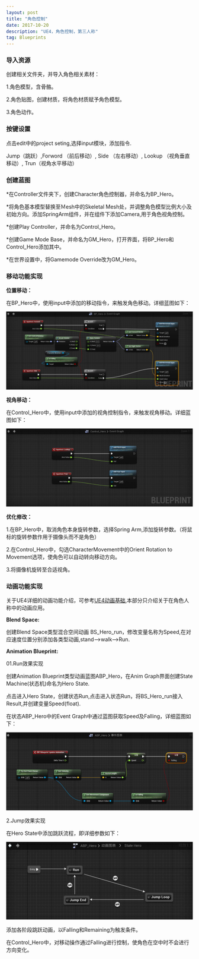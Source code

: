 ```yaml
---
layout: post
title: "角色控制"
date: 2017-10-20
description: "UE4，角色控制，第三人称"
tag: Blueprints
---       
```

### 导入资源        

创建相关文件夹，并导入角色相关素材：

1.角色模型，含骨骼。

2.角色贴图，创建材质，将角色材质赋予角色模型。

3.角色动作。

### 按键设置

点击edit中的project seting,选择input模块，添加指令.

Jump（跳跃）,Forword （前后移动）, Side （左右移动）, Lookup （视角垂直移动）, Trun（视角水平移动）
### 创建蓝图
*在Controller文件夹下，创建Character角色控制器，并命名为BP_Hero。

*将角色基本模型替换至Ｍesh中的Skeletal Mesh处，并调整角色模型比例大小及初始方向。添加SpringArm组件，并在组件下添加Camera,用于角色视角控制。

*创建Play Controller，并命名为Control_Hero。

*创建Game Mode Base，并命名为GM_Hero，打开界面，将BP_Hero和Control_Hero添加其中。

*在世界设置中，将Gamemode Override改为GM_Hero。

### 移动功能实现

**位置移动：**

在BP_Hero中，使用input中添加的移动指令，来触发角色移动。详细蓝图如下：

![](/images/Pic/角色控制(第三人称)/10.20_1.jpg)

**视角移动：**

在Control_Hero中，使用input中添加的视角控制指令，来触发视角移动。详细蓝图如下：

![](/images/Pic/角色控制(第三人称)/10.20_2.jpg)

**优化修改：**

1.在BP_Hero中，取消角色本身旋转参数，选择Spring Arm,添加旋转参数。（将鼠标的旋转参数作用于摄像头而不是角色）

2.在Control_Hero中，勾选CharacterMovement中的Orient Rotation to Movement选项，使角色可以自动转向移动方向。

3.将摄像机旋转至合适视角。

### 动画功能实现

关于UE4详细的动画功能介绍，可参考[UE4动画基础](http://www.zhuzjm.me/2017/10/UE4%E5%8A%A8%E7%94%BB%E5%8A%9F%E8%83%BD%E8%AF%A6%E8%A7%A3//),本部分只介绍关于在角色人称中的动画应用。

**Blend Space:**

创建Blend Space类型混合空间动画 BS_Hero_run，修改变量名称为Speed,在对应速度位置分别添加各类型动画,stand——>walk——>Run.

**Animation Blueprint:**

01.Run效果实现

创建Animation Blueprint类型动画蓝图ABP_Hero，在Anim Graph界面创建State Machine(状态机)命名为Hero State.

点击进入Hero State，创建状态Run,点击进入状态Run，将BS_Hero_run接入Result,并创建变量Speed(float).

在状态ABP_Hero中的Event Graph中通过蓝图获取Speed及Falling，详细蓝图如下：

![](/images/Pic/角色控制(第三人称)/10.20_3.jpg)

2.Jump效果实现

在Hero State中添加跳跃流程，即详细参数如下：

![](/images/Pic/角色控制(第三人称)/10.20_4.jpg)

添加各阶段跳跃动画，以Falling和Remaining为触发条件。

在Control_Hero中，对移动操作通过Falling进行控制，使角色在空中时不会进行方向变化。
